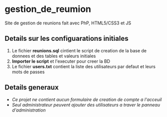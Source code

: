 # gestion_de_reumion
Site de gestion de reunions fait avec PhP, HTML5/CSS3 et JS

<h2>Details sur les configuarations initiales</h2>
<ol>
  <li>Le fichier <b>reunions.sql</b> cintient le script de creation de la base de donnees et des tables et valeurs initiales</li>
  <li><b>Importer le script</b> et l'executer pour creer la BD</li>
  <li>Le fichier <b>users.txt</b> contient la liste des utilisateurs par defaut et leurs mots de passes</li>
</ol>


<h2>Details generaux</h2>
<ul>
  <li><i>Ce projet ne contient aucun formulaire de creation de compte a l'acceuil</i></li>
  <li><i>Seul administrateur peuvent ajouter des utilisateurs a traver le panneau d'administration</i></li>
</ul>
